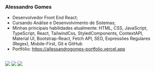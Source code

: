 ### Alessandro Gomes

- Desenvolvedor Front End React;
- Cursando Análise e Desenvolvimento de Sistemas;
- Minhas principais habilidades atualmente: HTML, CSS, JavaScript, TypeScript, React, TailwindCss, StyledComponents, ContextAPI, Material UI, Bootstrap-React, Fetch API, SEO, Expressões Regulares
(Regex), Mobile-First, Git e GitHub
- Portfólio: https://allessandrogomes-portfolio.vercel.app
<div><br>
  <a href="https://www.instagram.com/allesssandro_gomes" target="_blank"><img src="https://img.shields.io/badge/-Instagram-%23E4405F?style=for-the-badge&logo=instagram&logoColor=white" target="_blank"></a>
  <a href = "mailto:alllessandrogomes@gmail.com"><img src="https://img.shields.io/badge/-Gmail-%23333?style=for-the-badge&logo=gmail&logoColor=white" target="_blank"></a>
  <a href="https://www.linkedin.com/in/allessandrogomes/" target="_blank"><img src="https://img.shields.io/badge/-LinkedIn-%230077B5?style=for-the-badge&logo=linkedin&logoColor=white" target="_blank"></a>
